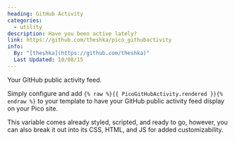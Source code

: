 ```yaml
---
heading: GitHub Activity
categories:
  - utility
description: Have you been active lately?
link: https://github.com/theshka/pico_githubactivity
info:
  By: "[theshka](https://github.com/theshka)"
  Last Updated: 10/08/15
---
```


Your GitHub public activity feed.

Simply configure and add `{% raw %}{{ PicoGitHubActivity.rendered }}{% endraw %}` to your template to have your GitHub public activity feed display on your Pico site.

This variable comes already styled, scripted, and ready to go, however, you can also break it out into its CSS, HTML, and JS for added customizability.
